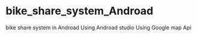 # bike_share_system_Androad
bike share system in Androad
Using Androad studio
Using Google map Api 
